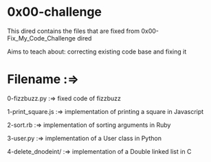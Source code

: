 0x00-challenge
===============

This dired contains the files that are fixed from  0x00-Fix_My_Code_Challenge dired

Aims to teach about: correcting existing code base and fixing it

Filename :=>
==============

0-fizzbuzz.py :=> fixed code of fizzbuzz

1-print_square.js :=>  implementation of printing a square in Javascript

2-sort.rb :=> implementation of sorting arguments in Ruby

3-user.py :=>  implementation of a User class in Python

4-delete_dnodeint/ :=> implementation of a Double linked list in C

